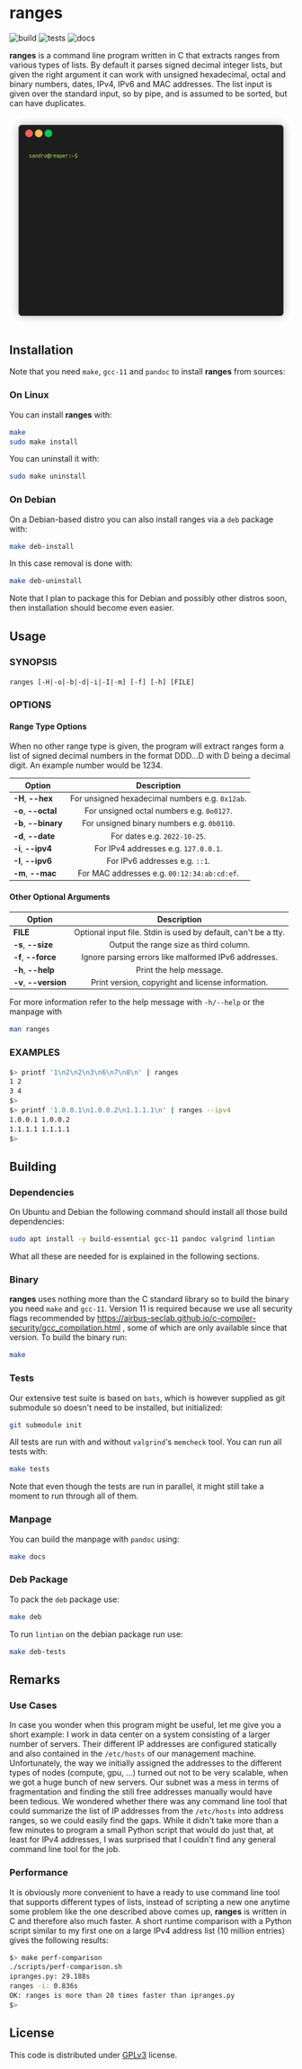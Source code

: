 # ranges

![build](https://github.com/gierens/ranges/actions/workflows/build.yml/badge.svg)
![tests](https://github.com/gierens/ranges/actions/workflows/test.yml/badge.svg)
![docs](https://github.com/gierens/ranges/actions/workflows/docs.yml/badge.svg)

**ranges** is a command line program written in C that extracts ranges from
various types of lists. By default it parses signed decimal integer lists,
but given the right argument it can work with unsigned hexadecimal, octal
and binary numbers, dates, IPv4, IPv6 and MAC addresses. The list input
is given over the standard input, so by pipe, and is assumed to be sorted,
but can have duplicates.

![ranges demo](docs/ranges.gif)

## Installation

Note that you need `make`, `gcc-11` and `pandoc` to install **ranges** from sources:

### On Linux
You can install **ranges** with:
```bash
make
sudo make install
```
You can uninstall it with:
```bash
sudo make uninstall
```

### On Debian
On a Debian-based distro you can also install ranges via a `deb` package with:
```bash
make deb-install
```
In this case removal is done with:
```bash
make deb-uninstall
```
Note that I plan to package this for Debian and possibly other distros soon,
then installation should become even easier.

## Usage

### SYNOPSIS
`ranges [-H|-o|-b|-d|-i|-I|-m] [-f] [-h] [FILE]`

### OPTIONS

#### Range Type Options
When no other range type is given, the program will extract ranges form a
list of signed decimal numbers in the format DDD...D with D being a decimal
digit. An example number would be 1234.

| Option | Description                                                    |
| ------ |:--------------------------------------------------------------:|
| **-H**, **\--hex** | For unsigned hexadecimal numbers e.g. `0x12ab`. |
| **-o**, **\--octal** | For unsigned octal numbers e.g. `0o0127`. |
| **-b**, **\--binary** | For unsigned binary numbers e.g. `0b0110`. |
| **-d**, **\--date** | For dates e.g. `2022-10-25`. |
| **-i**, **\--ipv4** | For IPv4 addresses e.g. `127.0.0.1`. |
| **-I**, **\--ipv6** | For IPv6 addresses e.g. `::1`. |
| **-m**, **\--mac** | For MAC addresses e.g. `00:12:34:ab:cd:ef`. |

#### Other Optional Arguments

| Option | Description                                                    |
| ------ |:--------------------------------------------------------------:|
| **FILE** | Optional input file. Stdin is used by default, can't be a tty. |
| **-s**, **\--size** | Output the range size as third column. |
| **-f**, **\--force** | Ignore parsing errors like malformed IPv6 addresses. |
| **-h**, **\--help** | Print the help message. |
| **-v**, **\--version** | Print version, copyright and license information. |

For more information refer to the help message with `-h/--help` or the
manpage with
```bash
man ranges
```

### EXAMPLES
```bash
$> printf '1\n2\n2\n3\n6\n7\n8\n' | ranges
1 2
3 4
$>
$> printf '1.0.0.1\n1.0.0.2\n1.1.1.1\n' | ranges --ipv4
1.0.0.1 1.0.0.2
1.1.1.1 1.1.1.1
$>
```

## Building

### Dependencies
On Ubuntu and Debian the following command should install all those build
dependencies:
```bash
sudo apt install -y build-essential gcc-11 pandoc valgrind lintian
```
What all these are needed for is explained in the following sections.

### Binary
**ranges** uses nothing more than the C standard library so to build the binary
you need `make` and `gcc-11`. Version 11 is required because we use all
security flags recommended by
https://airbus-seclab.github.io/c-compiler-security/gcc_compilation.html
, some of which are only available since that version. To build the binary
run:
```bash
make
```

### Tests
Our extensive test suite is based on `bats`, which is however supplied as git
submodule so doesn't need to be installed, but initialized:
```bash
git submodule init
```
All tests are run with and without `valgrind`'s `memcheck` tool. You can
run all tests with:
```bash
make tests
```
Note that even though the tests are run in parallel, it might still take
a moment to run through all of them.

### Manpage
You can build the manpage with `pandoc` using:
```bash
make docs
```

### Deb Package
To pack the `deb` package use:
```bash
make deb
```
To run `lintian` on the debian package run use:
```bash
make deb-tests
```

## Remarks

### Use Cases
In case you wonder when this program might be useful, let me give you a short
example: I work in data center on a system consisting of a larger number of
servers. Their different IP addresses are configured statically and also
contained in the `/etc/hosts` of our management machine. Unfortunately, the way
we initially assigned the addresses to the different types of nodes (compute,
gpu, ...) turned out not to be very scalable, when we got a huge bunch of new
servers. Our subnet was a mess in terms of fragmentation and finding the
still free addresses manually would have been tedious. We wondered whether
there was any command line tool that could summarize the list of IP addresses
from the `/etc/hosts` into address ranges, so we could easily find the gaps.
While it didn't take more than a few minutes to program a small Python script
that would do just that, at least for IPv4 addresses, I was surprised that I
couldn't find any general command line tool for the job.

### Performance
It is obviously more convenient to have a ready to use command line tool that
supports different types of lists, instead of scripting a new one anytime
some problem like the one described above comes up, **ranges** is written in C
and therefore also much faster. A short runtime comparison with a Python
script similar to my first one on a large IPv4 address list (10 million
entries) gives the following results:
```bash
$> make perf-comparison
./scripts/perf-comparison.sh
ipranges.py: 29.188s
ranges -i: 0.836s
OK: ranges is more than 20 times faster than ipranges.py
$>
```

## License
This code is distributed under [GPLv3](LICENSE) license.
